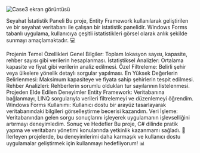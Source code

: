 ![Case3 ekran görüntüsü](https://github.com/user-attachments/assets/09747d67-63d8-4f0e-acbf-d40153db02f2)

Seyahat İstatistik Paneli
Bu proje, Entity Framework kullanılarak geliştirilen ve bir seyahat veritabanı ile çalışan bir istatistik panelidir. Windows Forms tabanlı uygulama, kullanıcıya çeşitli istatistikleri görsel olarak anlık şekilde sunmayı amaçlamaktadır. 💻

Projenin Temel Özellikleri
Genel Bilgiler:
Toplam lokasyon sayısı, kapasite, rehber sayısı gibi verilerin hesaplanması.
İstatistiksel Analizler:
Ortalama kapasite ve fiyat gibi verilerin analiz edilmesi.
Özel Filtreleme:
Belirli şehir veya ülkelere yönelik detaylı sorgular yapılması.
En Yüksek Değerlerin Belirlenmesi:
Maksimum kapasiteye ve fiyata sahip şehirlerin tespit edilmesi.
Rehber Analizleri:
Rehberlerin sorumlu oldukları tur sayılarının listelenmesi.
Projeden Elde Edilen Deneyimler
Entity Framework:
Veritabanına bağlanmayı, LINQ sorgularıyla verileri filtrelemeyi ve düzenlemeyi öğrendim.
Windows Forms Kullanımı:
Kullanıcı dostu bir arayüz tasarlayarak veritabanındaki bilgileri görselleştirme becerisi kazandım.
Veri İşleme:
Veritabanından gelen sorgu sonuçlarını işleyerek uygulamanın işlevselliğini artırmayı deneyimledim.
Sonuç ve Hedefler
Bu proje, C# dilinde pratik yapma ve veritabanı yönetimi konularında yetkinlik kazanmamı sağladı. 🚀
İlerleyen projelerde, bu deneyimlerimi daha karmaşık ve kullanıcı dostu uygulamalar geliştirmek için kullanmayı hedefliyorum! 📊
